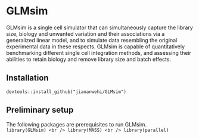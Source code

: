 # GLMsim
GLMsim is a single cell simulator that can simultaneously capture the library size, biology and unwanted variation and their associations via a generalized linear model, and to simulate data resembling the original experimental data in these respects. GLMsim is capable of quantitatively benchmarking different single cell integration methods, and assessing their abilities to retain biology and remove library size and batch effects.
## Installation
`devtools::install_github("jiananwehi/GLMsim")`
## Preliminary setup
The following packages are prerequisites to run GLMsim. <br />
`library(GLMsim) <br />
library(MASS) <br />
library(parallel)`
